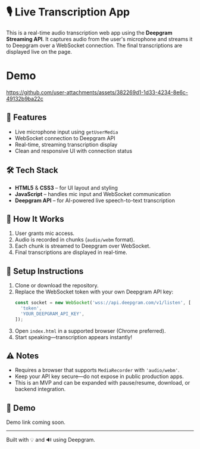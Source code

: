 # 🎙️ Live Transcription App

This is a real-time audio transcription web app using the **Deepgram Streaming API**. It captures audio from the user's microphone and streams it to Deepgram over a WebSocket connection. The final transcriptions are displayed live on the page.

# Demo

https://github.com/user-attachments/assets/382269d1-1d33-4234-8e6c-49132b9ba22c


## 🚀 Features
- Live microphone input using `getUserMedia`
- WebSocket connection to Deepgram API
- Real-time, streaming transcription display
- Clean and responsive UI with connection status

## 🛠️ Tech Stack
- **HTML5** & **CSS3** – for UI layout and styling  
- **JavaScript** – handles mic input and WebSocket communication  
- **Deepgram API** – for AI-powered live speech-to-text transcription

## 🧠 How It Works
1. User grants mic access.
2. Audio is recorded in chunks (`audio/webm` format).
3. Each chunk is streamed to Deepgram over WebSocket.
4. Final transcriptions are displayed in real-time.

## 🔧 Setup Instructions
1. Clone or download the repository.
2. Replace the WebSocket token with your own Deepgram API key:
   ```js
   const socket = new WebSocket('wss://api.deepgram.com/v1/listen', [
     'token',
     'YOUR_DEEPGRAM_API_KEY',
   ]);
   ```
3. Open `index.html` in a supported browser (Chrome preferred).
4. Start speaking—transcription appears instantly!

## ⚠️ Notes
- Requires a browser that supports `MediaRecorder` with `'audio/webm'`.
- Keep your API key secure—do not expose in public production apps.
- This is an MVP and can be expanded with pause/resume, download, or backend integration.

## 🧪 Demo
Demo link coming soon.

---

Built with 💡 and 🔊 using Deepgram.
